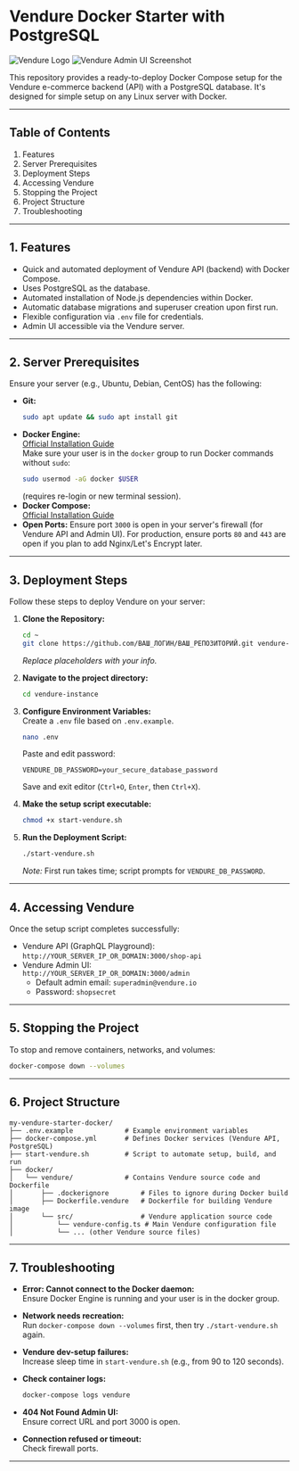 # Vendure Docker Starter with PostgreSQL

![Vendure Logo](https://vendure.io/logo.svg)
![Vendure Admin UI Screenshot](https://vendure.io/img/admin-ui-screenshot.png)

This repository provides a ready-to-deploy Docker Compose setup for the Vendure e-commerce backend (API) with a PostgreSQL database. It's designed for simple setup on any Linux server with Docker.

---

## Table of Contents

1. Features  
2. Server Prerequisites  
3. Deployment Steps  
4. Accessing Vendure  
5. Stopping the Project  
6. Project Structure  
7. Troubleshooting  

---

## 1. Features

* Quick and automated deployment of Vendure API (backend) with Docker Compose.  
* Uses PostgreSQL as the database.  
* Automated installation of Node.js dependencies within Docker.  
* Automatic database migrations and superuser creation upon first run.  
* Flexible configuration via `.env` file for credentials.  
* Admin UI accessible via the Vendure server.  

---

## 2. Server Prerequisites

Ensure your server (e.g., Ubuntu, Debian, CentOS) has the following:

* **Git:**  
  ```bash
  sudo apt update && sudo apt install git
  ```
* **Docker Engine:**  
  [Official Installation Guide](https://docs.docker.com/engine/install/)  
  Make sure your user is in the `docker` group to run Docker commands without `sudo`:  
  ```bash
  sudo usermod -aG docker $USER
  ```  
  (requires re-login or new terminal session).  
* **Docker Compose:**  
  [Official Installation Guide](https://docs.docker.com/compose/install/)  
* **Open Ports:** Ensure port `3000` is open in your server's firewall (for Vendure API and Admin UI). For production, ensure ports `80` and `443` are open if you plan to add Nginx/Let's Encrypt later.  

---

## 3. Deployment Steps

Follow these steps to deploy Vendure on your server:

1. **Clone the Repository:**  
    ```bash
    cd ~ 
    git clone https://github.com/ВАШ_ЛОГИН/ВАШ_РЕПОЗИТОРИЙ.git vendure-instance
    ```  
    *Replace placeholders with your info.*

2. **Navigate to the project directory:**  
    ```bash
    cd vendure-instance
    ```

3. **Configure Environment Variables:**  
    Create a `.env` file based on `.env.example`.  
    ```bash
    nano .env
    ```  
    Paste and edit password:  
    ```
    VENDURE_DB_PASSWORD=your_secure_database_password
    ```  
    Save and exit editor (`Ctrl+O`, `Enter`, then `Ctrl+X`).

4. **Make the setup script executable:**  
    ```bash
    chmod +x start-vendure.sh
    ```

5. **Run the Deployment Script:**  
    ```bash
    ./start-vendure.sh
    ```  
    *Note:* First run takes time; script prompts for `VENDURE_DB_PASSWORD`.

---

## 4. Accessing Vendure

Once the setup script completes successfully:

* Vendure API (GraphQL Playground):  
  `http://YOUR_SERVER_IP_OR_DOMAIN:3000/shop-api`  
* Vendure Admin UI:  
  `http://YOUR_SERVER_IP_OR_DOMAIN:3000/admin`  
  * Default admin email: `superadmin@vendure.io`  
  * Password: `shopsecret`  

---

## 5. Stopping the Project

To stop and remove containers, networks, and volumes:  
```bash
docker-compose down --volumes
```

---

## 6. Project Structure

```
my-vendure-starter-docker/
├── .env.example             # Example environment variables
├── docker-compose.yml       # Defines Docker services (Vendure API, PostgreSQL)
├── start-vendure.sh         # Script to automate setup, build, and run
├── docker/
│   └── vendure/             # Contains Vendure source code and Dockerfile
│       ├── .dockerignore        # Files to ignore during Docker build
│       ├── Dockerfile.vendure   # Dockerfile for building Vendure image
│       └── src/                 # Vendure application source code
│           └── vendure-config.ts # Main Vendure configuration file
│           └── ... (other Vendure source files)
```

---

## 7. Troubleshooting

- **Error: Cannot connect to the Docker daemon:**  
  Ensure Docker Engine is running and your user is in the docker group.

- **Network needs recreation:**  
  Run `docker-compose down --volumes` first, then try `./start-vendure.sh` again.

- **Vendure dev-setup failures:**  
  Increase sleep time in `start-vendure.sh` (e.g., from 90 to 120 seconds).

- **Check container logs:**  
  ```bash
  docker-compose logs vendure
  ```

- **404 Not Found Admin UI:**  
  Ensure correct URL and port 3000 is open.

- **Connection refused or timeout:**  
  Check firewall ports.

---
